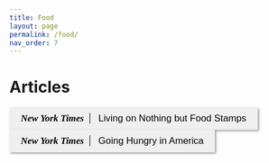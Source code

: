 ```yaml
---
title: Food 
layout: page
permalink: /food/
nav_order: 7
---
```


<style>
  button {
    font-size: 1.2em;
    padding: 10px 20px;
    border: none; /* Remove the border */
    box-shadow: 2px 2px 4px rgba(0,0,0,0.4);
  }

    .nyt {
    font-family: "Times New Roman", Times, serif;
    font-weight: bold;
    font-style: italic;
    margin-right: 10px; /* Add some right margin */

    }
  
  .title {
    border-left: 1px solid black;
    padding-left: 10px;
  }

    h1 {
    font-weight: bold;
  }
</style>

<h1> Articles </h1>
<a href="https://www.nytimes.com/2010/01/03/us/03foodstamps.html" target="_blank">
  <button><span class="nyt">New York Times</span><span class="title"> Living on Nothing but Food Stamps</span></button>
</a>


<a href="https://www.nytimes.com/2023/03/17/world/food-stamps-cuts-rising-prices.html" target="_blank">
 <button><span class="nyt">New York Times</span><span class="title"> Going Hungry in America</span></button>
 </a>


